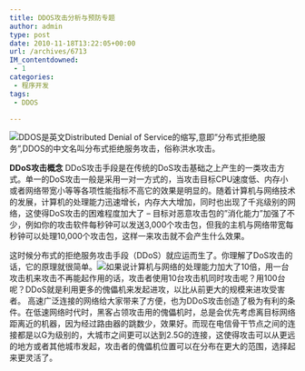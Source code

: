 ```yaml
---
title: DDOS攻击分析与预防专题
author: admin
type: post
date: 2010-11-18T13:22:05+00:00
url: /archives/6713
IM_contentdowned:
 - 1
categories:
 - 程序开发
tags:
 - DDOS

---
```

[![](http://blog.haohtml.com/wp-content/uploads/2010/11/ddos2.jpg)][1]DDOS是英文Distributed Denial of Service的缩写,意即”分布式拒绝服务”,DDOS的中文名叫分布式拒绝服务攻击，俗称洪水攻击。

**DDoS攻击概念**
DDoS攻击手段是在传统的DoS攻击基础之上产生的一类攻击方式。单一的DoS攻击一般是采用一对一方式的，当攻击目标CPU速度低、内存小或者网络带宽小等等各项性能指标不高它的效果是明显的。随着计算机与网络技术的发展，计算机的处理能力迅速增长，内存大大增加，同时也出现了千兆级别的网络，这使得DoS攻击的困难程度加大了 – 目标对恶意攻击包的”消化能力”加强了不少，例如你的攻击软件每秒钟可以发送3,000个攻击包，但我的主机与网络带宽每秒钟可以处理10,000个攻击包，这样一来攻击就不会产生什么效果。

这时候分布式的拒绝服务攻击手段（DDoS）就应运而生了。你理解了DoS攻击的话，它的原理就很简单。[![](http://blog.haohtml.com/wp-content/uploads/2010/11/ddos.gif)][2]如果说计算机与网络的处理能力加大了10倍，用一台攻击机来攻击不再能起作用的话，攻击者使用10台攻击机同时攻击呢？用100台呢？DDoS就是利用更多的傀儡机来发起进攻，以比从前更大的规模来进攻受害者。
高速广泛连接的网络给大家带来了方便，也为DDoS攻击创造了极为有利的条件。在低速网络时代时，黑客占领攻击用的傀儡机时，总是会优先考虑离目标网络距离近的机器，因为经过路由器的跳数少，效果好。而现在电信骨干节点之间的连接都是以G为级别的，大城市之间更可以达到2.5G的连接，这使得攻击可以从更远的地方或者其他城市发起，攻击者的傀儡机位置可以在分布在更大的范围，选择起来更灵活了。

 [1]: http://blog.haohtml.com/wp-content/uploads/2010/11/ddos2.jpg
 [2]: http://blog.haohtml.com/wp-content/uploads/2010/11/ddos.gif